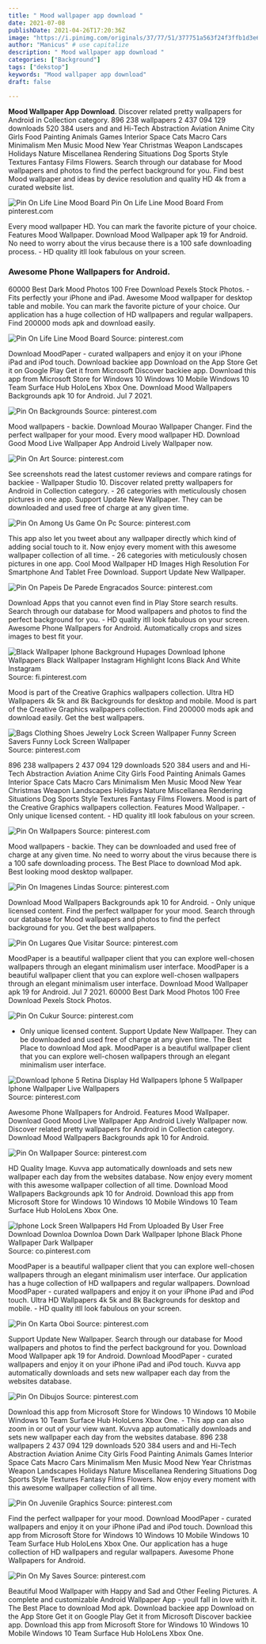 ```yaml
---
title: " Mood wallpaper app download "
date: 2021-07-08
publishDate: 2021-04-26T17:20:36Z
image: "https://i.pinimg.com/originals/37/77/51/377751a563f24f3ffb1d3e6ccb3ffbec.jpg"
author: "Manicus" # use capitalize
description: " Mood wallpaper app download "
categories: ["Background"]
tags: ["dekstop"]
keywords: "Mood wallpaper app download"
draft: false

---
```



**Mood Wallpaper App Download**. Discover related pretty wallpapers for Android in Collection category. 896 238 wallpapers 2 437 094 129 downloads 520 384 users and and Hi-Tech Abstraction Aviation Anime City Girls Food Painting Animals Games Interior Space Cats Macro Cars Minimalism Men Music Mood New Year Christmas Weapon Landscapes Holidays Nature Miscellanea Rendering Situations Dog Sports Style Textures Fantasy Films Flowers. Search through our database for Mood wallpapers and photos to find the perfect background for you. Find best Mood wallpaper and ideas by device resolution and quality HD 4k from a curated website list.

![Pin On Life Line Mood Board](https://i.pinimg.com/originals/73/78/7b/73787bf028aa6d04627519624dc9896f.jpg "Pin On Life Line Mood Board")
Pin On Life Line Mood Board From pinterest.com


Every mood wallpaper HD. You can mark the favorite picture of your choice. Features Mood Wallpaper. Download Mood Wallpaper apk 19 for Android. No need to worry about the virus because there is a 100 safe downloading process. - HD quality itll look fabulous on your screen.

### Awesome Phone Wallpapers for Android.

60000 Best Dark Mood Photos 100 Free Download Pexels Stock Photos. - Fits perfectly your iPhone and iPad. Awesome Mood wallpaper for desktop table and mobile. You can mark the favorite picture of your choice. Our application has a huge collection of HD wallpapers and regular wallpapers. Find 200000 mods apk and download easily.


![Pin On Life Line Mood Board](https://i.pinimg.com/originals/73/78/7b/73787bf028aa6d04627519624dc9896f.jpg "Pin On Life Line Mood Board")
Source: pinterest.com

Download MoodPaper - curated wallpapers and enjoy it on your iPhone iPad and iPod touch. Download backiee app Download on the App Store Get it on Google Play Get it from Microsoft Discover backiee app. Download this app from Microsoft Store for Windows 10 Windows 10 Mobile Windows 10 Team Surface Hub HoloLens Xbox One. Download Mood Wallpapers Backgrounds apk 10 for Android. Jul 7 2021.

![Pin On Backgrounds](https://i.pinimg.com/originals/4a/40/29/4a402925a88089d0cdedfc5140124b8b.png "Pin On Backgrounds")
Source: pinterest.com

Mood wallpapers - backie. Download Mourao Wallpaper Changer. Find the perfect wallpaper for your mood. Every mood wallpaper HD. Download Good Mood Live Wallpaper App Android Lively Wallpaper now.

![Pin On Art](https://i.pinimg.com/736x/53/a7/72/53a772c6c330ce2b9716fd6003a76db6.jpg "Pin On Art")
Source: pinterest.com

See screenshots read the latest customer reviews and compare ratings for backiee - Wallpaper Studio 10. Discover related pretty wallpapers for Android in Collection category. - 26 categories with meticulously chosen pictures in one app. Support Update New Wallpaper. They can be downloaded and used free of charge at any given time.

![Pin On Among Us Game On Pc](https://i.pinimg.com/564x/6c/aa/e0/6caae09e03810e1336d8e1b4d571db69.jpg "Pin On Among Us Game On Pc")
Source: pinterest.com

This app also let you tweet about any wallpaper directly which kind of adding social touch to it. Now enjoy every moment with this awesome wallpaper collection of all time. - 26 categories with meticulously chosen pictures in one app. Cool Mood Wallpaper HD Images High Resolution For Smartphone And Tablet Free Download. Support Update New Wallpaper.

![Pin On Papeis De Parede Engracados](https://i.pinimg.com/736x/59/6e/00/596e006c06c89fe912617391e744d658.jpg "Pin On Papeis De Parede Engracados")
Source: pinterest.com

Download Apps that you cannot even find in Play Store search results. Search through our database for Mood wallpapers and photos to find the perfect background for you. - HD quality itll look fabulous on your screen. Awesome Phone Wallpapers for Android. Automatically crops and sizes images to best fit your.

![Black Wallpaper Iphone Background Hupages Download Iphone Wallpapers Black Wallpaper Instagram Highlight Icons Black And White Instagram](https://i.pinimg.com/474x/cc/7d/7b/cc7d7bed37e5a3b927c5e595f67c8c15.jpg "Black Wallpaper Iphone Background Hupages Download Iphone Wallpapers Black Wallpaper Instagram Highlight Icons Black And White Instagram")
Source: fi.pinterest.com

Mood is part of the Creative Graphics wallpapers collection. Ultra HD Wallpapers 4k 5k and 8k Backgrounds for desktop and mobile. Mood is part of the Creative Graphics wallpapers collection. Find 200000 mods apk and download easily. Get the best wallpapers.

![Bags Clothing Shoes Jewelry Lock Screen Wallpaper Funny Screen Savers Funny Lock Screen Wallpaper](https://i.pinimg.com/736x/76/ef/f1/76eff16b6cb84c32eb38d72f3cac20af.jpg "Bags Clothing Shoes Jewelry Lock Screen Wallpaper Funny Screen Savers Funny Lock Screen Wallpaper")
Source: pinterest.com

896 238 wallpapers 2 437 094 129 downloads 520 384 users and and Hi-Tech Abstraction Aviation Anime City Girls Food Painting Animals Games Interior Space Cats Macro Cars Minimalism Men Music Mood New Year Christmas Weapon Landscapes Holidays Nature Miscellanea Rendering Situations Dog Sports Style Textures Fantasy Films Flowers. Mood is part of the Creative Graphics wallpapers collection. Features Mood Wallpaper. - Only unique licensed content. - HD quality itll look fabulous on your screen.

![Pin On Wallpapers](https://i.pinimg.com/736x/f6/e1/f6/f6e1f6a4fe1afe7e193ed3a3fb83f566.jpg "Pin On Wallpapers")
Source: pinterest.com

Mood wallpapers - backie. They can be downloaded and used free of charge at any given time. No need to worry about the virus because there is a 100 safe downloading process. The Best Place to download Mod apk. Best looking mood desktop wallpaper.

![Pin On Imagenes Lindas](https://i.pinimg.com/736x/ac/0a/e5/ac0ae5dfbecca094ce730fd94ef54194.jpg "Pin On Imagenes Lindas")
Source: pinterest.com

Download Mood Wallpapers Backgrounds apk 10 for Android. - Only unique licensed content. Find the perfect wallpaper for your mood. Search through our database for Mood wallpapers and photos to find the perfect background for you. Get the best wallpapers.

![Pin On Lugares Que Visitar](https://i.pinimg.com/474x/80/6c/ee/806ceeb36474bcbcd002739daf6bbb8b.jpg "Pin On Lugares Que Visitar")
Source: pinterest.com

MoodPaper is a beautiful wallpaper client that you can explore well-chosen wallpapers through an elegant minimalism user interface. MoodPaper is a beautiful wallpaper client that you can explore well-chosen wallpapers through an elegant minimalism user interface. Download Mood Wallpaper apk 19 for Android. Jul 7 2021. 60000 Best Dark Mood Photos 100 Free Download Pexels Stock Photos.

![Pin On Cukur](https://i.pinimg.com/originals/20/05/1f/20051f79eefbd64059f5f8cefddcccfc.jpg "Pin On Cukur")
Source: pinterest.com

- Only unique licensed content. Support Update New Wallpaper. They can be downloaded and used free of charge at any given time. The Best Place to download Mod apk. MoodPaper is a beautiful wallpaper client that you can explore well-chosen wallpapers through an elegant minimalism user interface.

![Download Iphone 5 Retina Display Hd Wallpapers Iphone 5 Wallpaper Iphone Wallpaper Live Wallpapers](https://i.pinimg.com/originals/15/73/d0/1573d0d7ad8cadcd89a5a2bba8136bf6.jpg "Download Iphone 5 Retina Display Hd Wallpapers Iphone 5 Wallpaper Iphone Wallpaper Live Wallpapers")
Source: pinterest.com

Awesome Phone Wallpapers for Android. Features Mood Wallpaper. Download Good Mood Live Wallpaper App Android Lively Wallpaper now. Discover related pretty wallpapers for Android in Collection category. Download Mood Wallpapers Backgrounds apk 10 for Android.

![Pin On Wallpaper](https://i.pinimg.com/originals/0f/b4/2f/0fb42f3330344316af2161a2adde8fb6.png "Pin On Wallpaper")
Source: pinterest.com

HD Quality Image. Kuvva app automatically downloads and sets new wallpaper each day from the websites database. Now enjoy every moment with this awesome wallpaper collection of all time. Download Mood Wallpapers Backgrounds apk 10 for Android. Download this app from Microsoft Store for Windows 10 Windows 10 Mobile Windows 10 Team Surface Hub HoloLens Xbox One.

![Iphone Lock Sreen Wallpapers Hd From Uploaded By User Free Download Downloa Downloa Down Dark Wallpaper Iphone Black Phone Wallpaper Dark Wallpaper](https://i.pinimg.com/originals/a9/6d/55/a96d5591f3226f9b05c6d3a9a16942db.jpg "Iphone Lock Sreen Wallpapers Hd From Uploaded By User Free Download Downloa Downloa Down Dark Wallpaper Iphone Black Phone Wallpaper Dark Wallpaper")
Source: co.pinterest.com

MoodPaper is a beautiful wallpaper client that you can explore well-chosen wallpapers through an elegant minimalism user interface. Our application has a huge collection of HD wallpapers and regular wallpapers. Download MoodPaper - curated wallpapers and enjoy it on your iPhone iPad and iPod touch. Ultra HD Wallpapers 4k 5k and 8k Backgrounds for desktop and mobile. - HD quality itll look fabulous on your screen.

![Pin On Karta Oboi](https://i.pinimg.com/736x/7c/e0/bf/7ce0bf7675e96eddcce0ffcf67d6cb4c.jpg "Pin On Karta Oboi")
Source: pinterest.com

Support Update New Wallpaper. Search through our database for Mood wallpapers and photos to find the perfect background for you. Download Mood Wallpaper apk 19 for Android. Download MoodPaper - curated wallpapers and enjoy it on your iPhone iPad and iPod touch. Kuvva app automatically downloads and sets new wallpaper each day from the websites database.

![Pin On Dibujos](https://i.pinimg.com/originals/d3/21/f6/d321f6aae7f2ec95b2fb1ecd1719e1a1.png "Pin On Dibujos")
Source: pinterest.com

Download this app from Microsoft Store for Windows 10 Windows 10 Mobile Windows 10 Team Surface Hub HoloLens Xbox One. - This app can also zoom in or out of your view want. Kuvva app automatically downloads and sets new wallpaper each day from the websites database. 896 238 wallpapers 2 437 094 129 downloads 520 384 users and and Hi-Tech Abstraction Aviation Anime City Girls Food Painting Animals Games Interior Space Cats Macro Cars Minimalism Men Music Mood New Year Christmas Weapon Landscapes Holidays Nature Miscellanea Rendering Situations Dog Sports Style Textures Fantasy Films Flowers. Now enjoy every moment with this awesome wallpaper collection of all time.

![Pin On Juvenile Graphics](https://i.pinimg.com/originals/c8/7f/db/c87fdbd39b2d2bb9884391d3baa07cb3.jpg "Pin On Juvenile Graphics")
Source: pinterest.com

Find the perfect wallpaper for your mood. Download MoodPaper - curated wallpapers and enjoy it on your iPhone iPad and iPod touch. Download this app from Microsoft Store for Windows 10 Windows 10 Mobile Windows 10 Team Surface Hub HoloLens Xbox One. Our application has a huge collection of HD wallpapers and regular wallpapers. Awesome Phone Wallpapers for Android.

![Pin On My Saves](https://i.pinimg.com/originals/37/77/51/377751a563f24f3ffb1d3e6ccb3ffbec.jpg "Pin On My Saves")
Source: pinterest.com

Beautiful Mood Wallpaper with Happy and Sad and Other Feeling Pictures. A complete and customizable Android Wallpaper App - youll fall in love with it. The Best Place to download Mod apk. Download backiee app Download on the App Store Get it on Google Play Get it from Microsoft Discover backiee app. Download this app from Microsoft Store for Windows 10 Windows 10 Mobile Windows 10 Team Surface Hub HoloLens Xbox One.

